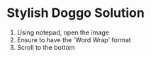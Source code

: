 <h1>Stylish Doggo Solution</h1>

<ol>
  <li>Using notepad, open the image </li>
  <li>Ensure to have the 'Word Wrap' format</li>
  <li>Scroll to the bottom</li>
</ol>

